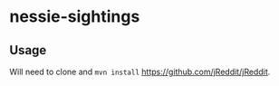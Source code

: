# nessie-sightings

## Usage

Will need to clone and `mvn install` https://github.com/jReddit/jReddit.
